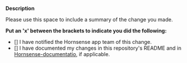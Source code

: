 **Description**

Please use this space to include a summary of the change you made.

**Put an 'x' between the brackets to indicate you did the following:**

- [] I have notified the Hornsense app team of this change.
- [] I have documented my changes in this repository's README and in [Hornsense-documentatio](https://github.com/whole-communities-whole-health/Hornsense-documentation), if applicable.

